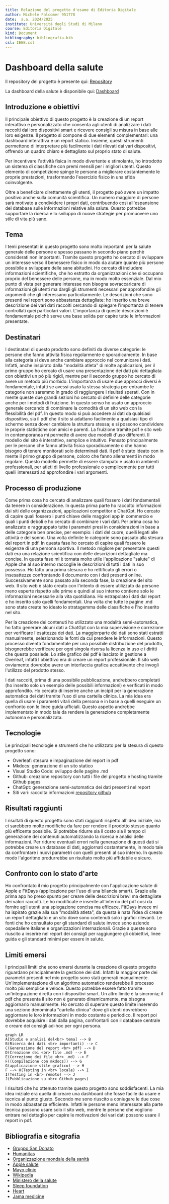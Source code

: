 ```yaml
---
title: Relazione del progetto d'esame di Editoria Digitale
author: Michele Falcomer 951778
date:  a.a. 2024/2025
institute: Università degli Studi di Milano
course: Editoria Digitale
kind: Document
bibliography: bibliografia.bib
csl: IEEE.csl
---
```

# Dashboard della salute

Il repository del progetto è presente qui: [Repository](https://github.com/michelefalcomer/Dashboard-salute)

La dashboard della salute è disponibile qui: [Dashboard](https://michelefalcomer.github.io/)
## Introduzione e obiettivi
Il principale obiettivo di questo progetto è la creazione di un report interattivo e personalizzato che consenta agli utenti di analizzare i dati raccolti dai loro dispositivi smart e ricevere consigli su misura in base alle loro esigenze. Il progetto si compone di due elementi complementari: una dashboard interattiva e un report statico. Insieme, questi strumenti permettono di interpretare più facilmente i dati rilevati dai vari dispositivi, offrendo un quadro chiaro e dettagliato sul proprio stato di salute.

Per incentivare l'attività fisica in modo divertente e stimolante, ho introdotto un sistema di classifiche con premi mensili per i migliori utenti. Questo elemento di competizione spinge le persone a migliorare costantemente le proprie prestazioni, trasformando l'esercizio fisico in una sfida coinvolgente.

Oltre a beneficiare direttamente gli utenti, il progetto può avere un impatto positivo anche sulla comunità scientifica. Un numero maggiore di persone sarà motivato a condividere i propri dati, contribuendo così all'espansione del database sulle informazioni relative alla salute. Questo potrebbe supportare la ricerca e lo sviluppo di nuove strategie per promuovere uno stile di vita più sano.

## Tema  
I temi presentati in questo progetto sono molto importanti per la salute generale delle persone e spesso passano in secondo piano perchè considerati non importanti. Tramite questo progetto ho cercato di sviluppare un interesse verso il benessere fisico in modo da aiutare quante più persone possibile a sviluppare delle sane abitudini. Ho cercato di includere informazioni scientifiche, che ho estratto da organizzazioni che si occupano proprio del benessere delle persone, ma in modo molto essenziale. Dal mio punto di vista per generare interesse non bisogna sovraccaricare di informazioni gli utenti ma dargli gli strumenti necessari per approfondire gli argomenti che gli interessano particolarmente. Le descrizioni che sono presenti nel report sono abbastanza dettagliate: ho inserito una breve descrizione dei vari dati raccolti cercando di spiegare l'importanza di tenere controllati quei particolari valori. L'importanza di queste descrizioni è fondamentale poichè serve una base solida per capire tutte le informazioni presentate.

## Destinatari
I destinatari di questo prodotto sono definiti da diverse categorie: le persone che fanno attività fisica regolarmente e sporadicamente. In base alla categoria si deve anche cambiare approccio nel comunicare i dati. Infatti, anche inspirato dalla "modalità atleta" di molte applicazioni, per il primo gruppo ho cercato di usare una presentazione dei dati più dettagliata con obiettivi un pò più rigidi, mentre per il secondo gruppo ho cercato di avere un metodo più morbido. L'importanza di usare due approcci diversi è fondamentale, infatti se avessi usato la stessa strategia per entrambe le categorie non saremmo in grado di raggiungere i risultati sperati. Con in mente queste due grandi sezioni ho cercato di definire delle categorie anche per i metodi di fruizione. In questo senso ho usato un approccio generale cercando di combinare la comodità di un sito web con la flessibilità del pdf. In questo modo si può accedere ai dati da qualsiasi dispositivo, sia il pdf che il sito si adattano facilmente a qualsiasi tipo di schermo senza dover cambiare la struttura stessa; e si possono condividere le proprie statistiche con amici e parenti. La fruizione tramite pdf e sito web in contemporanea mi permette di avere due modelli d'uso differenti. Il modello del sito è interattivo, semplice e intuitivo. Pensato principalmente per le persone che fanno attività fisica sporadicamente o che hanno bisogno di tenere monitorati solo determinati dati. Il pdf è stato ideato con in mente il primo gruppo di persone, coloro che fanno allenamenti in modo regolare. Questo modello permette di essere stampato e usato in ambienti professionali, per atleti di livello professionale o semplicemente per tutti quelli interessati ad approfondire i vari argomenti. 

## Processo di produzione 
Come prima cosa ho cercato di analizzare quali fossero i dati fondamentali da tenere in considerazione. In questa prima parte ho raccolto informazioni dai siti delle organizzazioni, applicazioni competitor e ChatGpt. Ho cercato di capire quali fossero i punti chiave delle maggiori app in commercio e quali i punti deboli e ho cercato di combinare i vari dati. Per prima cosa ho analizzato e raggruppato tutte i parametri presi in considerazioni in base a delle categorie ben precise, per esempio: i dati del cuore, quelli legati alle attività e del sonno. Una volta definite le categorie sono passato alla stesura del report in pdf. In questa fase ho cercato di capire quali fossero le esigenze di una persona sportiva. Il metodo migliore per presentare questi dati era una relazione scientifica con delle descrizioni dettagliate ma concise. In questa fase mi è tornata molto utile l'applicazione "salute" di Apple che al suo interno raccoglie le descrizioni di tutti i dati in suo possesso. Ho fatto una prima stesura e ho rettificato gli errori o insesattezze confrontando il documento con i dati presenti online. 
Successivamente sono passato alla seconda fase, la creazione del sito web. Il sito web è stato creato con l'intento di essere utilizzato da persone meno esperte rispetto alle prime e quindi al suo interno contiene solo le informazioni necessarie alla vita quotidiana. Ho estrapolato i dati dal report e ho inserito solo quelli fondamentali. Una volta che tutte le pagine .md sono state create ho ideato lo stratagemma delle classifiche e l'ho inserito nel sito. 

Per la creazione dei contenuti ho utilizzato una modalità semi-automatica, ho fatto generare alcuni dati a ChatGpt con la mia supervisione e correzione per verificare l'esattezza dei dati. La maggiorparte dei dati sono stati estratti manualmente, selezionando le fonti da cui prendere le informazioni. Questo processo diventa fondamentale per una possibile distribuzione del prodotto, bisognerebbe verificare per ogni singola risorsa la licenza in uso e i diritti che questa possiede. 
Lo stile grafico del pdf è lasciato in gestione a Overleaf, infatti l'obiettivo era di creare un report professionale. Il sito web ovviamente dovrebbe avere un interfaccia grafica accattivante che invogli l'utilizzo del prodotto stesso. 

I dati raccolti, prima di una possibile pubblicazione, andrebbero completati (ho inserito solo un esempio delle possibili informazioni) e verificati in modo approfondito. Ho cercato di inserire anche un incipit per la generazione automatica dei dati tramite l'uso di una cartella clinica. La mia idea era quella di usare i parametri vitali della persona e in base a quelli eseguire un confronto con le linee guida ufficiali. Questo aspetto andrebbe implementato in modo tale da rendere la generazione completamente autonoma e personalizzata. 

## Tecnologie
Le principali tecnologie e strumenti che ho utilizzato per la stesura di questo progetto sono: 
* Overleaf: stesura e impaginazione del report in pdf
* Mkdocs: generazione di un sito statico
* Visual Studio Code: sviluppo delle pagine .md
* Github: creazione repository con tutti i file del progetto e hosting tramite Github pages
* ChatGpt: generazione semi-automatica dei dati presenti nel report
* Siti vari: raccolta informazioni
  [repository github](https://github.com/michelefalcomer/Dashboard-salute)


## Risultati raggiunti
I risultati di questo progetto sono stati raggiunti rispetto all'idea iniziale, ma ci sarebbero molte modifiche da fare per rendere il prodotto stesso quanto più efficente possibile. 
Si potrebbe ridurre sia il costo sia il tempo di generazione dei contenuti automatizzando la ricerca e analisi delle informazioni. Per ridurre eventuali errori nella generazione di questi dati si potrebbe creare un database di dati, aggiornati costantemente, in modo tale da confrontare i nuovi parametri con quelli presenti al suo interno. In questo modo l'algoritmo produrrebbe un risultato molto più affidabile e sicuro. 

## Confronto con lo stato d'arte
Ho confrontato il mio progetto principalmente con l'applicazione salute di Apple e FitDays (applicazione per l'uso di una bilancia smart). Grazie alla prima app ho preso spunto per creare delle descrizioni brevi ma dettagliate dei valori raccolti. Le ho modificate e inserite all'interno del pdf così da fornire agli utenti una spiegazione concisa ma efficace. FitDays invece mi ha ispirato grazie alla sua "modalità atleta", da questa è nata l'idea di creare un report dettagliato e un sito dove sono contenuti solo i grafici rilevanti. Le fonti che ho consultato per gli standard di salute invece sono aziende ospedaliere italiane e organizzazioni internazionali. Grazie a queste sono riuscito a inserire nel report dei consigli per raggiungere gli obbiettivi, linee guida e gli standard minimi per essere in salute. 

## Limiti emersi 
I principali limiti che sono emersi durante la creazione di questo progetto riguardano principalmente la gestione dei dati. Infatti la maggior parte dei parametri presenti nel mio progetto sono stati generati manualmente. Un'implementazione di un algoritmo automatico renderebbe il processo molto più semplice e veloce. Questo potrebbe essere fatto tramite un'integrazione diretta con i dispositivi smart. 
Un altro limite è la sincronia; il pdf che presenta il sito non è generato dinamicamente, ma bisogna aggiornarlo manualmente. Ho cercato di superare questo limite inserendo una sezione denominata "cartella clinica" dove gli utenti dovrebbero aggiornare le loro informazioni in modo costante e periodico. Il report poi dovrebbe acquisire i dati dalla pagina, confrontarli con il database centrale e creare dei consigli ad-hoc per ogni persona. 


```mermaid
graph LR
A[Studio e analisi del<br> tema] --> B
B(Ricerca dei dati <br> importanti) --> C
C(Generazione del report <br> pdf) --> D
D(Creazione dei <br> file .md) --> E
E(Correzione dei file <br> .md) --> F
F((Compilazione con mkdocs)) --> G
G(applicazione stile grafico) --> H
F --> H(Testing in <br> locale) --> I
I(Testing in <br> remoto) --> J
J(Pubblicazione su <br> Github pages)
```
I risultati che ho ottenuto tramite questo progetto sono soddisfacenti. La mia idea iniziale era quella di creare una dashboard che fosse facile da usare e tecnica al punto giusto. Secondo me sono riuscito a coniugare le due cose in modo abbastanza efficiente. Infatti le persone meno interessate alla parte tecnica possono usare solo il sito web, mentre le persone che vogliono entrare nel dettaglio per capire le motivazioni dei vari dati possono usare il report in pdf. 

## Bibliografia e sitografia 
* [Gruppo San Donato](https://www.grupposandonato.it/)
* [Humanitas](https://www.humanitas.it/)
* [Organizzazione mondale della sanità](https://www.who.int/)
* [Apple salute](https://www.apple.com/it/health/)
* [Mayo clinic](https://www.mayoclinic.org/)
* [Wikipedia](https://it.wikipedia.org/wiki/Indice_di_massa_corporea)
* [Ministero della salute](https://www.salute.gov.it/portale/home.html)
* [Sleep foundation](https://www.sleepfoundation.org/)
* [Heart](https://www.heart.org/en/)
* [Jama medicine](https://jamanetwork.com/journals/jamainternalmedicine)
